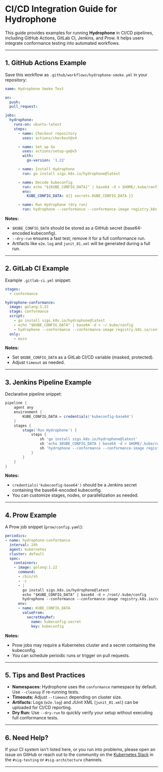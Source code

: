 # CI/CD Integration Guide for Hydrophone

This guide provides examples for running **Hydrophone** in CI/CD pipelines, including GitHub Actions, GitLab CI, Jenkins, and Prow. It helps users integrate conformance testing into automated workflows.

---

## 1. GitHub Actions Example

Save this workflow as `.github/workflows/hydrophone-smoke.yml` in your repository:

```yaml
name: Hydrophone Smoke Test

on:
  push:
  pull_request:

jobs:
  hydrophone:
    runs-on: ubuntu-latest
    steps:
      - name: Checkout repository
        uses: actions/checkout@v4

      - name: Set up Go
        uses: actions/setup-go@v5
        with:
          go-version: '1.22'

      - name: Install Hydrophone
        run: go install sigs.k8s.io/hydrophone@latest

      - name: Decode kubeconfig
        run: echo "${KUBE_CONFIG_DATA}" | base64 -d > $HOME/.kube/config
        env:
          KUBE_CONFIG_DATA: ${{ secrets.KUBE_CONFIG_DATA }}

      - name: Run Hydrophone (dry run)
        run: hydrophone --conformance --conformance-image registry.k8s.io/conformance:v1.34.0 --timeout 5m --dry-run
```

**Notes:**

* `$KUBE_CONFIG_DATA` should be stored as a GitHub secret (base64-encoded kubeconfig).
* `--dry-run` ensures a fast test; remove it for a full conformance run.
* Artifacts like `e2e.log` and `junit_01.xml` will be generated during a full run.

---

## 2. GitLab CI Example

Example `.gitlab-ci.yml` snippet:

```yaml
stages:
  - conformance

hydrophone-conformance:
  image: golang:1.22
  stage: conformance
  script:
    - go install sigs.k8s.io/hydrophone@latest
    - echo "$KUBE_CONFIG_DATA" | base64 -d > ~/.kube/config
    - hydrophone --conformance --conformance-image registry.k8s.io/conformance:v1.34.0 --timeout 10m
  only:
    - main
```

**Notes:**

* Set `$KUBE_CONFIG_DATA` as a GitLab CI/CD variable (masked, protected).
* Adjust `timeout` as needed.

---

## 3. Jenkins Pipeline Example

Declarative pipeline snippet:

```groovy
pipeline {
    agent any
    environment {
        KUBE_CONFIG_DATA = credentials('kubeconfig-base64')
    }
    stages {
        stage('Run Hydrophone') {
            steps {
                sh 'go install sigs.k8s.io/hydrophone@latest'
                sh 'echo $KUBE_CONFIG_DATA | base64 -d > $HOME/.kube/config'
                sh 'hydrophone --conformance --conformance-image registry.k8s.io/conformance:v1.34.0 --timeout 10m'
            }
        }
    }
}
```

**Notes:**

* `credentials('kubeconfig-base64')` should be a Jenkins secret containing the base64-encoded kubeconfig.
* You can customize stages, nodes, or parallelization as needed.

---

## 4. Prow Example

A Prow job snippet (`prow/config.yaml`):

```yaml
periodics:
- name: hydrophone-conformance
  interval: 24h
  agent: kubernetes
  cluster: default
  spec:
    containers:
    - image: golang:1.22
      command:
      - /bin/sh
      - -c
      - |
        go install sigs.k8s.io/hydrophone@latest
        echo "$KUBE_CONFIG_DATA" | base64 -d > /root/.kube/config
        hydrophone --conformance --conformance-image registry.k8s.io/conformance:v1.34.0 --timeout 10m
      env:
      - name: KUBE_CONFIG_DATA
        valueFrom:
          secretKeyRef:
            name: kubeconfig-secret
            key: kubeconfig
```

**Notes:**

* Prow jobs may require a Kubernetes cluster and a secret containing the kubeconfig.
* You can schedule periodic runs or trigger on pull requests.

---

## 5. Tips and Best Practices

* **Namespaces:** Hydrophone uses the `conformance` namespace by default. Use `--cleanup` if re-running tests.
* **Timeouts:** Adjust `--timeout` depending on cluster size.
* **Artifacts:** Logs (`e2e.log`) and JUnit XML (`junit_01.xml`) can be uploaded for CI/CD reporting.
* **Dry Run:** Use `--dry-run` to quickly verify your setup without executing full conformance tests.

---

## 6. Need Help?

If your CI system isn't listed here, or you run into problems, please open an issue on GitHub or reach out to the community on the [Kubernetes Slack](https://slack.k8s.io/) in the `#sig-testing` or `#sig-architecture` channels.

---

